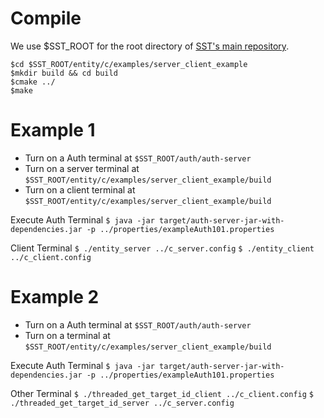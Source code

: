 # Compile
We use $SST_ROOT for the root directory of [SST's main repository](https://github.com/iotauth/iotauth/).

```
$cd $SST_ROOT/entity/c/examples/server_client_example
$mkdir build && cd build
$cmake ../
$make
```

# Example 1

- Turn on a Auth terminal at `$SST_ROOT/auth/auth-server`
- Turn on a server terminal at `$SST_ROOT/entity/c/examples/server_client_example/build`
- Turn on a client terminal at `$SST_ROOT/entity/c/examples/server_client_example/build`

Execute
Auth Terminal 
`$ java -jar target/auth-server-jar-with-dependencies.jar -p ../properties/exampleAuth101.properties`

Client Terminal
`$ ./entity_server ../c_server.config`
`$ ./entity_client ../c_client.config`

# Example 2
- Turn on a Auth terminal at `$SST_ROOT/auth/auth-server`
- Turn on a terminal at `$SST_ROOT/entity/c/examples/server_client_example/build`

Execute
Auth Terminal 
`$ java -jar target/auth-server-jar-with-dependencies.jar -p ../properties/exampleAuth101.properties`

Other Terminal
`$ ./threaded_get_target_id_client ../c_client.config`
`$ ./threaded_get_target_id_server ../c_server.config`

